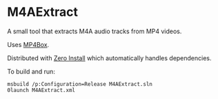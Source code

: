 M4AExtract
==========

A small tool that extracts M4A audio tracks from MP4 videos.

Uses [MP4Box](http://gpac.wp.mines-telecom.fr/mp4box/).

Distributed with [Zero Install](http://0install.de/) which automatically handles dependencies.

To build and run:
```
msbuild /p:Configuration=Release M4AExtract.sln
0launch M4AExtract.xml
```
